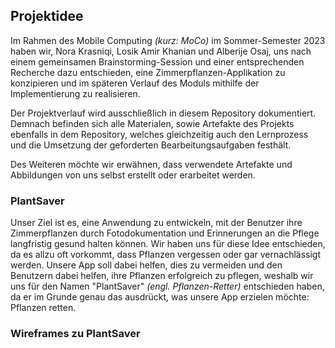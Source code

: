 ## Projektidee

Im Rahmen des Mobile Computing _(kurz: MoCo)_ im Sommer-Semester 2023 haben wir, Nora Krasniqi, Losik Amir Khanian und Alberije Osaj, uns nach einem gemeinsamen Brainstorming-Session und einer entsprechenden Recherche dazu entschieden, eine Zimmerpflanzen-Applikation zu konzipieren und im späteren Verlauf des Moduls mithilfe der Implementierung zu realisieren. 

Der Projektverlauf wird ausschließlich in diesem Repository dokumentiert. Demnach befinden sich alle Materialen, sowie Artefakte des Projekts ebenfalls in dem Repository, welches gleichzeitig auch den Lernprozess und die Umsetzung der geforderten Bearbeitungsaufgaben festhält.

Des Weiteren möchte wir erwähnen, dass verwendete Artefakte und Abbildungen von uns selbst erstellt oder erarbeitet werden. 

### PlantSaver

Unser Ziel ist es, eine Anwendung zu entwickeln, mit der Benutzer ihre Zimmerpflanzen durch Fotodokumentation und Erinnerungen an die Pflege langfristig gesund halten können. Wir haben uns für diese Idee entschieden, da es allzu oft vorkommt, dass Pflanzen vergessen oder gar vernachlässigt werden. Unsere App soll dabei helfen, dies zu vermeiden und den Benutzern dabei helfen, ihre Pflanzen erfolgreich zu pflegen, weshalb wir uns für den Namen "PlantSaver" _(engl. Pflanzen-Retter)_ entschieden haben, da er im Grunde genau das ausdrückt, was unsere App erzielen möchte: Pflanzen retten. 

### Wireframes zu PlantSaver
